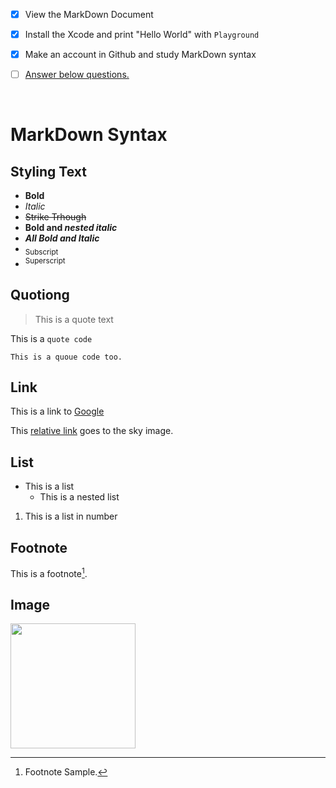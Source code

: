 - [x] View the MarkDown Document
- [x] Install the Xcode and print "Hello World" with `Playground`
- [x] Make an account in Github and study MarkDown syntax
- [ ] [Answer below questions.](/Questions.md)


<br/>

# MarkDown Syntax

## Styling Text
- **Bold**
- *Italic*
- ~~Strike Trhough~~
- **Bold and _nested italic_**
- ***All Bold and Italic***
- <sub>Subscript</sub>
- <sup>Superscript</sup>

## Quotiong
> This is a quote text

This is a `quote code`
```
This is a quoue code too.
```
## Link
This is a link to [Google](https://www.google.com/)

This [relative link](/sky.jpeg) goes to the sky image.

## List
- This is a list
  - This is a nested list
1. This is a list in number

## Footnote
This is a footnote[^1].

[^1]: Footnote Sample.

## Image
<img src="https://user-images.githubusercontent.com/106911494/178134448-8a411889-3bee-4126-ab08-9a06dd1cf089.jpeg" width="200"/>


<!---
- 👋 Hi, I’m @Eunice0927
- 👀 I’m interested in ...
- 🌱 I’m currently learning ...
- 💞️ I’m looking to collaborate on ...
- 📫 How to reach me ...

Eunice0927/Eunice0927 is a ✨ special ✨ repository because its `README.md` (this file) appears on your GitHub profile.
You can click the Preview link to take a look at your changes.

--->
<!--![KakaoTalk_Photo_2022-07-10-15-50-31](https://user-images.githubusercontent.com/106911494/178134448-8a411889-3bee-4126-ab08-9a06dd1cf089.jpeg)-->
